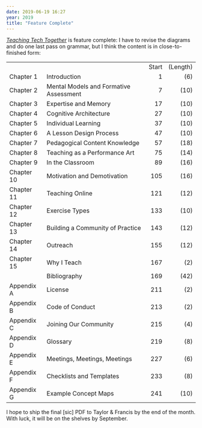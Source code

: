 ```yaml
---
date: 2019-06-19 16:27
year: 2019
title: "Feature Complete"
---
```


[*Teaching Tech Together*](http://teachtogether.tech) is feature complete:
I have to revise the diagrams and do one last pass on grammar,
but I think the content is in close-to-finished form:

<table class="centered">
<tr><td></td><td></td><td align="right">Start</td><td align="right">(Length)</td></tr>
<tr><td>Chapter 1</td><td>Introduction</td><td align="right">1</td><td align="right">(6)</td></tr>
<tr><td>Chapter 2</td><td>Mental Models and Formative Assessment</td><td align="right">7</td><td align="right">(10)</td></tr>
<tr><td>Chapter 3</td><td>Expertise and Memory</td><td align="right">17</td><td align="right">(10)</td></tr>
<tr><td>Chapter 4</td><td>Cognitive Architecture</td><td align="right">27</td><td align="right">(10)</td></tr>
<tr><td>Chapter 5</td><td>Individual Learning</td><td align="right">37</td><td align="right">(10)</td></tr>
<tr><td>Chapter 6</td><td>A Lesson Design Process</td><td align="right">47</td><td align="right">(10)</td></tr>
<tr><td>Chapter 7</td><td>Pedagogical Content Knowledge</td><td align="right">57</td><td align="right">(18)</td></tr>
<tr><td>Chapter 8</td><td>Teaching as a Performance Art</td><td align="right">75</td><td align="right">(14)</td></tr>
<tr><td>Chapter 9</td><td>In the Classroom</td><td align="right">89</td><td align="right">(16)</td></tr>
<tr><td>Chapter 10</td><td>Motivation and Demotivation</td><td align="right">105</td><td align="right">(16)</td></tr>
<tr><td>Chapter 11</td><td>Teaching Online</td><td align="right">121</td><td align="right">(12)</td></tr>
<tr><td>Chapter 12</td><td>Exercise Types</td><td align="right">133</td><td align="right">(10)</td></tr>
<tr><td>Chapter 13</td><td>Building a Community of Practice</td><td align="right">143</td><td align="right">(12)</td></tr>
<tr><td>Chapter 14</td><td>Outreach</td><td align="right">155</td><td align="right">(12)</td></tr>
<tr><td>Chapter 15</td><td>Why I Teach</td><td align="right">167</td><td align="right">(2)</td></tr>
<tr><td></td><td>Bibliography</td><td align="right">169</td><td align="right">(42)</td></tr>
<tr><td>Appendix A</td><td>License</td><td align="right">211</td><td align="right">(2)</td></tr>
<tr><td>Appendix B</td><td>Code of Conduct</td><td align="right">213</td><td align="right">(2)</td></tr>
<tr><td>Appendix C</td><td>Joining Our Community</td><td align="right">215</td><td align="right">(4)</td></tr>
<tr><td>Appendix D</td><td>Glossary</td><td align="right">219</td><td align="right">(8)</td></tr>
<tr><td>Appendix E</td><td>Meetings, Meetings, Meetings</td><td align="right">227</td><td align="right">(6)</td></tr>
<tr><td>Appendix F</td><td>Checklists and Templates</td><td align="right">233</td><td align="right">(8)</td></tr>
<tr><td>Appendix G</td><td>Example Concept Maps</td><td align="right">241</td><td align="right">(10)</td></tr>
</table>

I hope to ship the final [sic] PDF to Taylor & Francis by the end of the month.
With luck,
it will be on the shelves by September.
